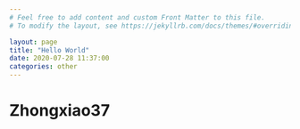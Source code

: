 ```yaml
---
# Feel free to add content and custom Front Matter to this file.
# To modify the layout, see https://jekyllrb.com/docs/themes/#overriding-theme-defaults

layout: page
title: "Hello World"
date: 2020-07-28 11:37:00
categories: other
---
```


# Zhongxiao37
